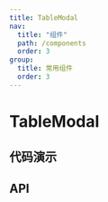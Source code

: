 ```yaml
---
title: TableModal
nav: 
  title: "组件"
  path: /components
  order: 3
group:
  title: 常用组件
  order: 3
---
```

# TableModal

## 代码演示

<code src="../../src/components/TableModal/demo/index.tsx" compact=true background="#fff" defaultShowCode=true ></code>


## API

